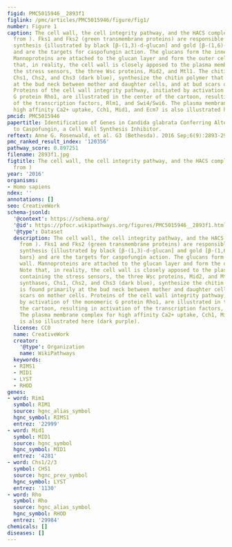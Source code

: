 ```yaml
---
figid: PMC5015946__2893f1
figlink: /pmc/articles/PMC5015946/figure/fig1/
number: Figure 1
caption: The cell wall, the cell integrity pathway, and the HACS complex (adapted
  from ). Fks1 and Fks2 (green transmembrane proteins) are responsible for β-glucan
  synthesis {illustrated by black [β-(1,3)-d-glucan] and gold [β-(1,6)-d-glucan] bars}
  and are the targets for caspofungin action. The glucans form the inner cell wall.
  Mannoproteins are attached to the glucan layer and form the outer cell wall. Note
  that, in reality, the cell wall is closely apposed to the plasma membrane, containing
  the stress sensors, the three Wsc proteins, Mid2, and Mtl1. The chitin synthases,
  Chs1, Chs2, and Chs3 (dark blue), synthesize the chitin polymer that is found primarily
  at the bud neck between mother and daughter cells, and at bud scars on mother cells.
  Proteins of the cell wall integrity pathway, initiated by activation of the monomeric
  G protein Rho1, are illustrated in the center of the cartoon, resulting in activation
  of the transcription factors, Rlm1, and Swi4/Swi6. The plasma membrane complex for
  high affinity Ca2+ uptake, Cch1, Mid1, and Ecm7 is also illustrated here (dark purple).
pmcid: PMC5015946
papertitle: Identification of Genes in Candida glabrata Conferring Altered Responses
  to Caspofungin, a Cell Wall Synthesis Inhibitor.
reftext: Anne G. Rosenwald, et al. G3 (Bethesda). 2016 Sep;6(9):2893-2907.
pmc_ranked_result_index: '120356'
pathway_score: 0.897251
filename: 2893f1.jpg
figtitle: The cell wall, the cell integrity pathway, and the HACS complex (adapted
  from )
year: '2016'
organisms:
- Homo sapiens
ndex: ''
annotations: []
seo: CreativeWork
schema-jsonld:
  '@context': https://schema.org/
  '@id': https://pfocr.wikipathways.org/figures/PMC5015946__2893f1.html
  '@type': Dataset
  description: The cell wall, the cell integrity pathway, and the HACS complex (adapted
    from ). Fks1 and Fks2 (green transmembrane proteins) are responsible for β-glucan
    synthesis {illustrated by black [β-(1,3)-d-glucan] and gold [β-(1,6)-d-glucan]
    bars} and are the targets for caspofungin action. The glucans form the inner cell
    wall. Mannoproteins are attached to the glucan layer and form the outer cell wall.
    Note that, in reality, the cell wall is closely apposed to the plasma membrane,
    containing the stress sensors, the three Wsc proteins, Mid2, and Mtl1. The chitin
    synthases, Chs1, Chs2, and Chs3 (dark blue), synthesize the chitin polymer that
    is found primarily at the bud neck between mother and daughter cells, and at bud
    scars on mother cells. Proteins of the cell wall integrity pathway, initiated
    by activation of the monomeric G protein Rho1, are illustrated in the center of
    the cartoon, resulting in activation of the transcription factors, Rlm1, and Swi4/Swi6.
    The plasma membrane complex for high affinity Ca2+ uptake, Cch1, Mid1, and Ecm7
    is also illustrated here (dark purple).
  license: CC0
  name: CreativeWork
  creator:
    '@type': Organization
    name: WikiPathways
  keywords:
  - RIMS1
  - MID1
  - LYST
  - RHOD
genes:
- word: Rim1
  symbol: RIM1
  source: hgnc_alias_symbol
  hgnc_symbol: RIMS1
  entrez: '22999'
- word: Mid1
  symbol: MID1
  source: hgnc_symbol
  hgnc_symbol: MID1
  entrez: '4281'
- word: Chs1/2/3
  symbol: CHS1
  source: hgnc_prev_symbol
  hgnc_symbol: LYST
  entrez: '1130'
- word: Rho
  symbol: Rho
  source: hgnc_alias_symbol
  hgnc_symbol: RHOD
  entrez: '29984'
chemicals: []
diseases: []
---
```

